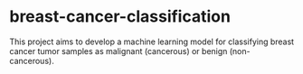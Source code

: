 # breast-cancer-classification
This project aims to develop a machine learning model for classifying breast cancer tumor samples as malignant (cancerous) or benign (non-cancerous).
